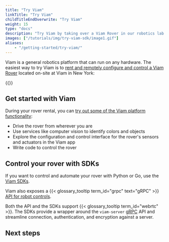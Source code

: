 ```yaml
---
title: "Try Viam"
linkTitle: "Try Viam"
childTitleEndOverwrite: "Try Viam"
weight: 15
type: "docs"
description: "Try Viam by taking over a Viam Rover in our robotics lab."
images: ["/tutorials/img/try-viam-sdk/image1.gif"]
aliases:
    - "/getting-started/try-viam/"
---
```


Viam is a general robotics platform that can run on any hardware.
The easiest way to try Viam is to [rent and remotely configure and control a Viam Rover](https://app.viam.com/try) located on-site at Viam in New York:

{{<gif webm_src="/try-viam/rover-reservation.webm" mp4_src="/try-viam/rover-reservation.mp4" alt="Rover reservation management page" max-width="800px">}}

## Get started with Viam

During your rover rental, you can [try out some of the Viam platform functionality](try-viam-tutorial/):

- Drive the rover from wherever you are
- Use services like computer vision to identify colors and objects
- Explore the configuration and control interface for the rover's sensors and actuators in the Viam app
- Write code to control the rover

## Control your rover with SDKs

If you want to control and automate your rover with Python or Go, use the [Viam SDKs](/program/apis/).

Viam also exposes a {{< glossary_tooltip term_id="grpc" text="gRPC" >}} [API for robot controls](https://github.com/viamrobotics/api).

Both the API and the SDKs support {{< glossary_tooltip term_id="webrtc" >}}.
The SDKs provide a wrapper around the `viam-server` [gRPC](https://grpc.io/) API and streamline connection, authentication, and encryption against a server.

## Next steps

